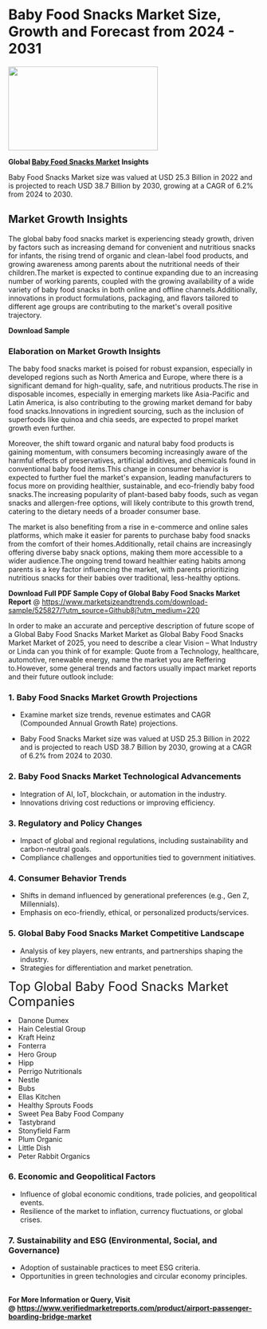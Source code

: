 <H1>Baby Food Snacks Market Size, Growth and Forecast from 2024 - 2031</H1><img class="aligncenter size-medium wp-image-584254" src="https://thirdeyenews.in/wp-content/uploads/2024/09/Global-Market-Research-300x168.jpeg" alt="" width="300" height="168" /><p><strong>Global&nbsp;<a href="https://www.marketsizeandtrends.com/download-sample/525827/?utm_source=Github8j?utm_medium=220">Baby Food Snacks Market</a> Insights</strong></p><p>Baby Food Snacks Market size was valued at USD 25.3 Billion in 2022 and is projected to reach USD 38.7 Billion by 2030, growing at a CAGR of 6.2% from 2024 to 2030.</p><p><!DOCTYPE html> <html lang="en"> <head> <meta charset="UTF-8"> <meta name="viewport" content="width=device-width, initial-scale=1.0"> <title>Baby Food Snacks Market Growth Insights</title> </head> <body> <h2>Market Growth Insights</h2> <p>The global baby food snacks market is experiencing steady growth, driven by factors such as increasing demand for convenient and nutritious snacks for infants, the rising trend of organic and clean-label food products, and growing awareness among parents about the nutritional needs of their children.The market is expected to continue expanding due to an increasing number of working parents, coupled with the growing availability of a wide variety of baby food snacks in both online and offline channels.Additionally, innovations in product formulations, packaging, and flavors tailored to different age groups are contributing to the market's overall positive trajectory.</p> <p><strong>Download Sample</strong></p> <h3>Elaboration on Market Growth Insights</h3> <p>The baby food snacks market is poised for robust expansion, especially in developed regions such as North America and Europe, where there is a significant demand for high-quality, safe, and nutritious products.The rise in disposable incomes, especially in emerging markets like Asia-Pacific and Latin America, is also contributing to the growing market demand for baby food snacks.Innovations in ingredient sourcing, such as the inclusion of superfoods like quinoa and chia seeds, are expected to propel market growth even further.</p> <p>Moreover, the shift toward organic and natural baby food products is gaining momentum, with consumers becoming increasingly aware of the harmful effects of preservatives, artificial additives, and chemicals found in conventional baby food items.This change in consumer behavior is expected to further fuel the market's expansion, leading manufacturers to focus more on providing healthier, sustainable, and eco-friendly baby food snacks.The increasing popularity of plant-based baby foods, such as vegan snacks and allergen-free options, will likely contribute to this growth trend, catering to the dietary needs of a broader consumer base.</p> <p>The market is also benefiting from a rise in e-commerce and online sales platforms, which make it easier for parents to purchase baby food snacks from the comfort of their homes.Additionally, retail chains are increasingly offering diverse baby snack options, making them more accessible to a wider audience.The ongoing trend toward healthier eating habits among parents is a key factor influencing the market, with parents prioritizing nutritious snacks for their babies over traditional, less-healthy options.</p> <p><span class=""><strong>Download Full PDF Sample Copy of Global Baby Food Snacks Market Report</strong> @ <a href="https://www.marketsizeandtrends.com/download-sample/525827/?utm_source=Github8j?utm_medium=220" target="_blank">https://www.marketsizeandtrends.com/download-sample/525827/?utm_source=Github8j?utm_medium=220</a></span></p><p>In order to make an accurate and perceptive description of future scope of a Global&nbsp;Baby Food Snacks Market Market as Global&nbsp;Baby Food Snacks Market Market of 2025, you need to describe a clear Vision &ndash; What Industry or Linda can you think of for example: Quote from a Technology, healthcare, automotive, renewable energy, name the market you are Reffering to.However, some general trends and factors usually impact market reports and their future outlook include:</p><h3>1.&nbsp;<strong>Baby Food Snacks Market Growth Projections</strong></h3><ul><li>Examine market size trends, revenue estimates and CAGR (Compounded Annual Growth Rate) projections.</li><li><p>Baby Food Snacks Market size was valued at USD 25.3 Billion in 2022 and is projected to reach USD 38.7 Billion by 2030, growing at a CAGR of 6.2% from 2024 to 2030.</p></li></ul><h3>2.&nbsp;<strong>Baby Food Snacks Market Technological Advancements</strong></h3><ul><li>Integration of AI, IoT, blockchain, or automation in the industry.</li><li>Innovations driving cost reductions or improving efficiency.</li></ul><h3>3.&nbsp;<strong>Regulatory and Policy Changes</strong></h3><ul><li>Impact of global and regional regulations, including sustainability and carbon-neutral goals.</li><li>Compliance challenges and opportunities tied to government initiatives.</li></ul><h3>4.&nbsp;<strong>Consumer Behavior Trends</strong></h3><ul><li>Shifts in demand influenced by generational preferences (e.g., Gen Z, Millennials).</li><li>Emphasis on eco-friendly, ethical, or personalized products/services.</li></ul><h3>5.&nbsp;<strong>Global Baby Food Snacks Market Competitive Landscape</strong></h3><ul><li>Analysis of key players, new entrants, and partnerships shaping the industry.</li><li>Strategies for differentiation and market penetration.</li></ul><p data-pm-slice="1 1 []"><span style="color: inherit; font-family: inherit; font-size: 25px;">Top Global Baby Food Snacks Market Companies</span></p><div class="" data-test-id=""><p><li>Danone Dumex</li><li> Hain Celestial Group</li><li> Kraft Heinz</li><li> Fonterra</li><li> Hero Group</li><li> Hipp</li><li> Perrigo Nutritionals</li><li> Nestle</li><li> Bubs</li><li> Ellas Kitchen</li><li> Healthy Sprouts Foods</li><li> Sweet Pea Baby Food Company</li><li> Tastybrand</li><li> Stonyfield Farm</li><li> Plum Organic</li><li> Little Dish</li><li> Peter Rabbit Organics</li></p></div><h3>6.&nbsp;<strong>Economic and Geopolitical Factors</strong></h3><ul><li>Influence of global economic conditions, trade policies, and geopolitical events.</li><li>Resilience of the market to inflation, currency fluctuations, or global crises.</li></ul><h3>7.&nbsp;<strong>Sustainability and ESG (Environmental, Social, and Governance)</strong></h3><ul><li>Adoption of sustainable practices to meet ESG criteria.</li><li>Opportunities in green technologies and circular economy principles.</li></ul><h2><strong style="font-size: 14px;">For More Information or Query, Visit @&nbsp;</strong><a style="background-color: #ffffff; font-size: 14px;" href="https://www.marketsizeandtrends.com/report/baby-food-snacks-market/" target="_blank">https://www.verifiedmarketreports.com/product/airport-passenger-boarding-bridge-market</a></h2>